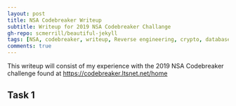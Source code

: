 ```yaml
---
layout: post
title: NSA Codebreaker Writeup
subtitle: Writeup for 2019 NSA Codebreaker Challange
gh-repo: scmerrill/beautiful-jekyll
tags: [NSA, codebreaker, writeup, Reverse engineering, crypto, database]
comments: true
---
```


This writeup will consist of my experience with the 2019 NSA Codebreaker challenge found at https://codebreaker.ltsnet.net/home

## Task 1

